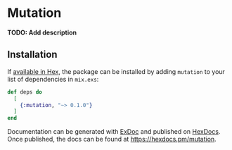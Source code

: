 # Mutation

**TODO: Add description**

## Installation

If [available in Hex](https://hex.pm/docs/publish), the package can be installed
by adding `mutation` to your list of dependencies in `mix.exs`:

```elixir
def deps do
  [
    {:mutation, "~> 0.1.0"}
  ]
end
```

Documentation can be generated with [ExDoc](https://github.com/elixir-lang/ex_doc)
and published on [HexDocs](https://hexdocs.pm). Once published, the docs can
be found at <https://hexdocs.pm/mutation>.

